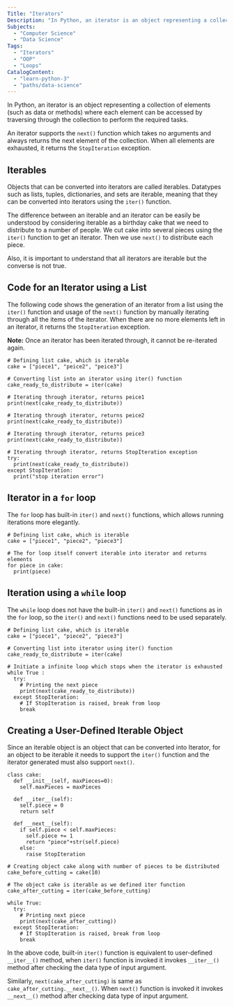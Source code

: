 ```yaml
---
Title: "Iterators"
Description: "In Python, an iterator is an object representing a collection of elements (such as data or methods) where each element can be accessed by traversing through it to perform the required tasks."
Subjects:
  - "Computer Science"
  - "Data Science"
Tags:
  - "Iterators"
  - "OOP"
  - "Loops"
CatalogContent:
  - "learn-python-3"
  - "paths/data-science"
---
```


In Python, an iterator is an object representing a collection of elements (such as data or methods) where each element can be accessed by traversing through the collection to perform the required tasks.

An iterator supports the `next()` function which takes no arguments and always returns the next element of the collection. When all elements are exhausted, it returns the `StopIteration` exception.

## Iterables

Objects that can be converted into iterators are called iterables. Datatypes such as lists, tuples, dictionaries, and sets are iterable, meaning that they can be converted into iterators using the `iter()` function.

The difference between an iterable and an iterator can be easily be understood by considering iterable as a birthday cake that we need to distribute to a number of people. We cut cake into several pieces using the `iter()` function to get an iterator. Then we use `next()` to distribute each piece.

Also, it is important to understand that all iterators are iterable but the converse is not true.

## Code for an Iterator using a List

The following code shows the generation of an iterator from a list using the `iter()` function and usage of the `next()` function by manually iterating through all the items of the iterator. When there are no more elements left in an iterator, it returns the `StopIteration` exception.

**Note:** Once an iterator has been iterated through, it cannot be re-iterated again.

```codebyte/py
# Defining list cake, which is iterable
cake = ["piece1", "peice2", "peice3"]

# Converting list into an iterator using iter() function
cake_ready_to_distribute = iter(cake)

# Iterating through iterator, returns peice1
print(next(cake_ready_to_distribute))

# Iterating through iterator, returns peice2
print(next(cake_ready_to_distribute))

# Iterating through iterator, returns peice3
print(next(cake_ready_to_distribute))

# Iterating through iterator, returns StopIteration exception
try:
  print(next(cake_ready_to_distribute))
except StopIteration:
  print("stop iteration error")
```

## Iterator in a `for` loop

The `for` loop has built-in `iter()` and `next()` functions, which allows running iterations more elegantly.

```codebyte/py
# Defining list cake, which is iterable
cake = ["piece1", "piece2", "piece3"]

# The for loop itself convert iterable into iterator and returns elements
for piece in cake:
  print(piece)
```

## Iteration using a `while` loop

The `while` loop does not have the built-in `iter()` and `next()` functions as in the `for` loop, so the `iter()` and `next()` functions need to be used separately.

```codebyte/py
# Defining list cake, which is iterable
cake = ["piece1", "piece2", "piece3"]

# Converting list into iterator using iter() function
cake_ready_to_distribute = iter(cake)

# Initiate a infinite loop which stops when the iterator is exhausted
while True :
  try:
    # Printing the next piece
    print(next(cake_ready_to_distribute))
  except StopIteration:
    # If StopIteration is raised, break from loop
    break
```

## Creating a User-Defined Iterable Object

Since an iterable object is an object that can be converted into Iterator, for an object to be iterable it needs to support the `iter()` function and the iterator generated must also support `next()`.

```codebyte/py
class cake:
  def __init__(self, maxPieces=0):
    self.maxPieces = maxPieces

  def __iter__(self):
    self.piece = 0
    return self

  def __next__(self):
    if self.piece < self.maxPieces:
      self.piece += 1
      return "piece"+str(self.piece)
    else:
      raise StopIteration

# Creating object cake along with number of pieces to be distributed
cake_before_cutting = cake(10)

# The object cake is iterable as we defined iter function
cake_after_cutting = iter(cake_before_cutting)

while True:
  try:
    # Printing next piece
    print(next(cake_after_cutting))
  except StopIteration:
    # If StopIteration is raised, break from loop
    break
```

In the above code, built-in `iter()` function is equivalent to user-defined `__iter__()` method, when `iter()` function is invoked it invokes `__iter__()` method after checking the data type of input argument.

Similarly, `next(cake_after_cutting)` is same as `cake_after_cutting.__next__()`. When `next()` function is invoked it invokes `__next__()` method after checking data type of input argument.
